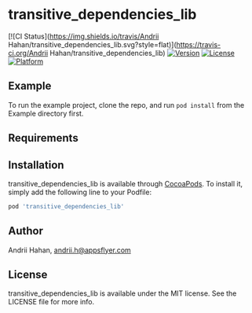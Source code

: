 # transitive_dependencies_lib

[![CI Status](https://img.shields.io/travis/Andrii Hahan/transitive_dependencies_lib.svg?style=flat)](https://travis-ci.org/Andrii Hahan/transitive_dependencies_lib)
[![Version](https://img.shields.io/cocoapods/v/transitive_dependencies_lib.svg?style=flat)](https://cocoapods.org/pods/transitive_dependencies_lib)
[![License](https://img.shields.io/cocoapods/l/transitive_dependencies_lib.svg?style=flat)](https://cocoapods.org/pods/transitive_dependencies_lib)
[![Platform](https://img.shields.io/cocoapods/p/transitive_dependencies_lib.svg?style=flat)](https://cocoapods.org/pods/transitive_dependencies_lib)

## Example

To run the example project, clone the repo, and run `pod install` from the Example directory first.

## Requirements

## Installation

transitive_dependencies_lib is available through [CocoaPods](https://cocoapods.org). To install
it, simply add the following line to your Podfile:

```ruby
pod 'transitive_dependencies_lib'
```

## Author

Andrii Hahan, andrii.h@appsflyer.com

## License

transitive_dependencies_lib is available under the MIT license. See the LICENSE file for more info.
